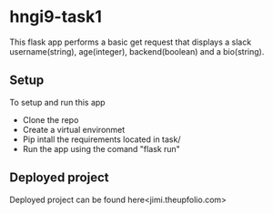 # hngi9-task1

This flask app performs a basic get request that displays a slack username(string), age(integer), backend(boolean) and a bio(string).

## Setup
To setup and run this app
- Clone the repo
- Create a virtual environmet
- Pip intall the requirements located in task/
- Run the app using the comand "flask run"

## Deployed project
Deployed project can be found here<jimi.theupfolio.com>
